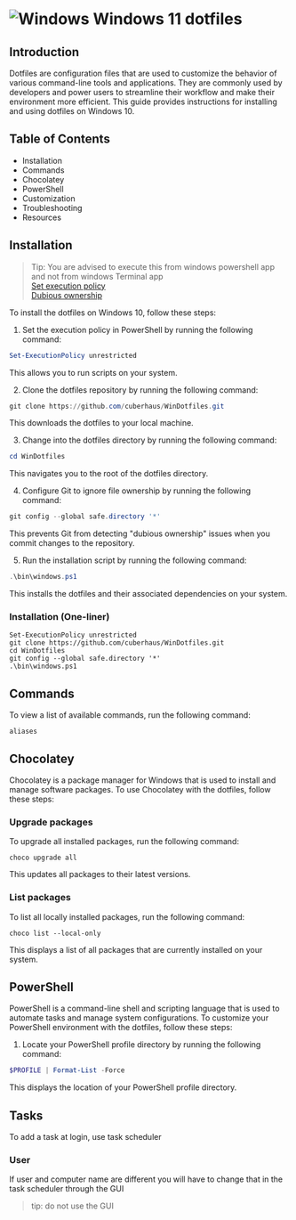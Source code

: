 # ![Windows][windows 10 icon] Windows 11 dotfiles

## Introduction

Dotfiles are configuration files that are used to customize the behavior of various command-line tools and applications. They are commonly used by developers and power users to streamline their workflow and make their environment more efficient. This guide provides instructions for installing and using dotfiles on Windows 10.

## Table of Contents

- Installation
- Commands
- Chocolatey
- PowerShell
- Customization
- Troubleshooting
- Resources

## Installation

> Tip: You are advised to execute this from windows powershell app and not from windows Terminal app <br>
[Set execution policy](https://superuser.com/questions/106360/how-to-enable-execution-of-powershell-scripts) <br>
[Dubious ownership](https://stackoverflow.com/questions/73485958/how-to-correct-git-reporting-detected-dubious-ownership-in-repository-withou)

To install the dotfiles on Windows 10, follow these steps:

1. Set the execution policy in PowerShell by running the following command:

```powershell
Set-ExecutionPolicy unrestricted
```
This allows you to run scripts on your system.

2. Clone the dotfiles repository by running the following command:

```powershell
git clone https://github.com/cuberhaus/WinDotfiles.git
```
This downloads the dotfiles to your local machine.

3. Change into the dotfiles directory by running the following command:

```powershell
cd WinDotfiles
```
This navigates you to the root of the dotfiles directory.

4. Configure Git to ignore file ownership by running the following command:

```powershell
git config --global safe.directory '*'
```
This prevents Git from detecting "dubious ownership" issues when you commit changes to the repository.

5. Run the installation script by running the following command:
```powershell
.\bin\windows.ps1
```
This installs the dotfiles and their associated dependencies on your system.

### Installation (One-liner)

```
Set-ExecutionPolicy unrestricted
git clone https://github.com/cuberhaus/WinDotfiles.git
cd WinDotfiles
git config --global safe.directory '*'
.\bin\windows.ps1
```

## Commands

To view a list of available commands, run the following command:

```
aliases
```

## Chocolatey

Chocolatey is a package manager for Windows that is used to install and manage software packages. To use Chocolatey with the dotfiles, follow these steps:

### Upgrade packages

To upgrade all installed packages, run the following command:

```
choco upgrade all
```

This updates all packages to their latest versions.

### List packages

To list all locally installed packages, run the following command:

```
choco list --local-only
```

This displays a list of all packages that are currently installed on your system.

## PowerShell

PowerShell is a command-line shell and scripting language that is used to automate tasks and manage system configurations. To customize your PowerShell environment with the dotfiles, follow these steps:

1. Locate your PowerShell profile directory by running the following command:

```powershell
$PROFILE | Format-List -Force
```
This displays the location of your PowerShell profile directory.

## Tasks

To add a task at login, use task scheduler

### User

If user and computer name are different you will have to change that in the task scheduler through the GUI
> tip: do not use the GUI

[windows 10 icon]: https://i.imgur.com/b3co2Zl.png
